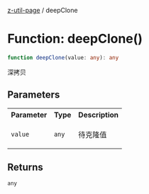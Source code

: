 [z-util-page](../README.md) / deepClone

# Function: deepClone()

```ts
function deepClone(value: any): any
```

深拷贝

## Parameters

<table>
<tr>
<th>Parameter</th>
<th>Type</th>
<th>Description</th>
</tr>
<tr>
<td>

`value`

</td>
<td>

`any`

</td>
<td>

待克隆值

</td>
</tr>
</table>

## Returns

`any`
